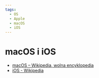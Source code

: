 ```yaml
---
tags:
  - OS
  - Apple
  - macOS
  - iOS
---
```


# macOS i iOS

- [macOS – Wikipedia, wolna encyklopedia](https://pl.wikipedia.org/wiki/MacOS)
- [iOS - Wikipedia](https://en.wikipedia.org/wiki/IOS)
